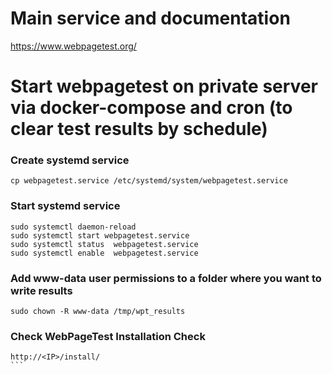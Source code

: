 # Main service and documentation
https://www.webpagetest.org/

# Start webpagetest on private server via docker-compose and cron (to clear test results by schedule)

### Create systemd service
```
cp webpagetest.service /etc/systemd/system/webpagetest.service
```

### Start systemd service
```
sudo systemctl daemon-reload
sudo systemctl start webpagetest.service
sudo systemctl status  webpagetest.service
sudo systemctl enable  webpagetest.service
```

### Add www-data user permissions to a folder where you want to write results
```
sudo chown -R www-data /tmp/wpt_results
```

### Check WebPageTest Installation Check
````
http://<IP>/install/
```
